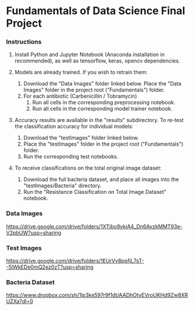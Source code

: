 # Fundamentals of Data Science Final Project

### Instructions

1) Install Python and Jupyter Notebook (Anaconda installation in recommended), as 
    well as tensorflow, keras, opencv dependencies.
    
2) Models are already trained. If you wish to retrain them:
    1) Download the "Data Images" folder linked below. Place the "Data Images" 
        folder in the project root ("Fundamentals") folder.
    2) For each antibiotic (Carbenicillin / Tobramycin)
        1) Run all cells in the corresponding preprocessing notebook.
        2) Run all cells in the corresponding model trainer notebook.
    
3) Accuracy results are available in the "results" subdirectory. To re-test the 
    classification accuracy for individual models:
    1) Download the "testImages" folder linked below.
    2) Place the "testImages" folder in the project root ("Fundamentals") folder. 
    3) Run the corresponding test notebooks. 

4) To receive classifications on the total original image dataset:
    1) Download the full bacteria dataset, and place all images into the "testImages/Bacteria" directory.
    2) Run the "Resistance Classification on Total Image Dataset" notebook. 


### Data Images
https://drive.google.com/drive/folders/1XTjbo9ykiA4_Dn6AyzkMMT93e-V2pbUW?usp=sharing


### Test Images
https://drive.google.com/drive/folders/1EUrVy8ppfjL7sT--5lWkEDe0mQ2ez0zT?usp=sharing


### Bacteria Dataset
https://www.dropbox.com/sh/1lp3ke597r9f1dt/AADhOtyEVroUKHd9Zw8XRUZXa?dl=0

